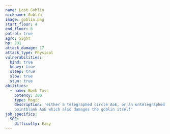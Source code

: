 ```yaml
---
name: Lost Goblin
nickname: Goblin
image: goblin.png
start_floor: 4
end_floor: 6
patrol: true
agro: Sight
hp: 291
attack_damage: 17
attack_type: Physical
vulnerabilities:
  bind: true
  heavy: true
  sleep: true
  slow: true
  stun: true
abilities:
  - name: Bomb Toss
    potency: 200
    type: Magic
    description: 'either a telegraphed circle AoE, or an untelegraphed
    pointblank AoE which also damages the goblin itself'
job_specifics:
  SGE:
    difficulty: Easy
---
```

